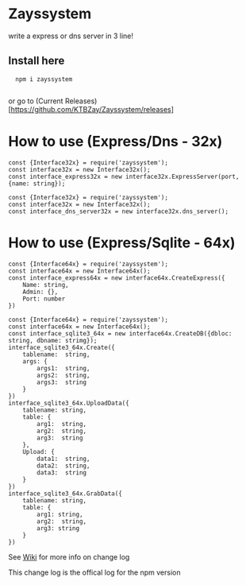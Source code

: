 # Zayssystem
write a express or dns server in 3 line!

## Install here
```
  npm i zayssystem
  
```
or go to (Current Releases)[https://github.com/KTBZay/Zayssystem/releases]

# How to use (Express/Dns - 32x)
```
const {Interface32x} = require('zayssystem');
const interface32x = new Interface32x();
const interface_express32x = new interface32x.ExpressServer(port, {name: string});
```
```
const {Interface32x} = require('zayssystem');
const interface32x = new Interface32x();
const interface_dns_server32x = new interface32x.dns_server();
```

# How to use (Express/Sqlite - 64x)
```
const {Interface64x} = require('zayssystem');
const interface64x = new Interface64x();
const interface_express64x = new interface64x.CreateExpress({
    Name: string,
    Admin: {},
    Port: number
})
```
```
const {Interface64x} = require('zayssystem');
const interface64x = new Interface64x();
const interface_sqlite3_64x = new interface64x.CreateDB({dbloc: string, dbname: strimg});
interface_sqlite3_64x.Create({
    tablename:  string,
    args: {
        args1:  string,
        args2:  string,
        args3:  string
    }
})
interface_sqlite3_64x.UploadData({
    tablename: string,
    table: {
        arg1:  string,
        arg2:  string,
        arg3:  string
    },
    Upload: {
        data1:  string,
        data2:  string,
        data3:  string
    }
})
interface_sqlite3_64x.GrabData({
    tablename: string,
    table: {
        arg1: string,
        arg2:  string,
        arg3: string
    }
})
```

See [Wiki](https://github.com/KTBZay/Zayssystem/wiki/Change-log) for more info on change log

This change log is the offical log for the npm version
